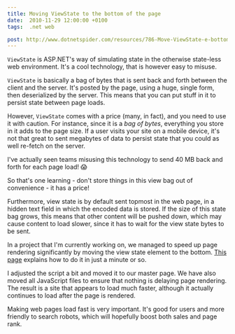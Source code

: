 ```yaml
---
title: Moving ViewState to the bottom of the page
date:  2010-11-29 12:00:00 +0100
tags:  .net web

post: http://www.dotnetspider.com/resources/786-Move-ViewState-e-bottom-e-page.aspx
---
```


`ViewState` is ASP.NET's way of simulating state in the otherwise state-less web
environment. It's a cool technology, that is however easy to misuse.

`ViewState` is basically a bag of bytes that is sent back and forth between the 
client and the server. It's posted by the page, using a huge, single form, then
deserialized by the server. This means that you can put stuff in it to persist
state between page loads.

However, `ViewState` comes with a price (many, in fact), and you need to use it
with caution. For instance, since it is a *bag of bytes*, everything you store
in it adds to the page size. If a user visits your site on a mobile device, it's
not that great to sent megabytes of data to persist state that you could as well
re-fetch on the server. 

I've actually seen teams misusing this technology to send 40 MB back and forth
for each page load! 😱

So that's one learning - don't store things in this view bag out of convenience -
it has a price!

Furthermore, view state is by default sent topmost in the web page, in a hidden
text field in which the encoded data is stored. If the size of this state bag
grows, this means that other content will be pushed down, which may cause content
to load slower, since it has to wait for the view state bytes to be sent. 

In a project that I'm currently working on, we managed to speed up page rendering
significantly by moving the view state element to the bottom. [This page]({{page.post}})
explains how to do it in just a minute or so.

I adjusted the script a bit and moved it to our master page. We have also moved
all JavaScript files to ensure that nothing is delaying page rendering. The result
is a site that appears to load much faster, although it actually continues to load
after the page is rendered. 

Making web pages load fast is very important. It's good for users and more 
friendly to search robots, which will hopefully boost both sales and page rank.